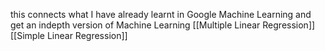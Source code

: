 
this connects what I have already learnt in Google Machine Learning and get an indepth version of Machine Learning
[[Multiple Linear Regression]]
[[Simple Linear Regression]]
